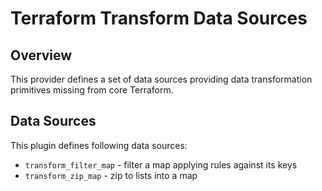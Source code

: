 # Terraform Transform Data Sources

## Overview

This provider defines a set of data sources providing data transformation primitives missing from core Terraform.

## Data Sources

This plugin defines following data sources:
* `transform_filter_map` - filter a map applying rules against its keys 
* `transform_zip_map` - zip to lists into a map
